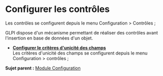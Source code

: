 Configurer les contrôles
========================

Les contrôles se configurent depuis le menu Configuration \> Contrôles ;

GLPI dispose d'un mécanisme permettant de réaliser des contrôles avant
l'insertion en base de données d'un objet.

-   **[Configurer le critères d'unicité des
    champs](../glpi/config_controls_unicity.html)**\
     Les critères d'unicité des champs se configurent depuis le menu
    Configuration \> contrôles ;

**Sujet parent :** [Module
Configuration](../glpi/config.html "Module Configuration de GLPI")
